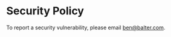 # Security Policy

To report a security vulnerability, please email [ben@balter.com](mailto:ben@balter.com).
